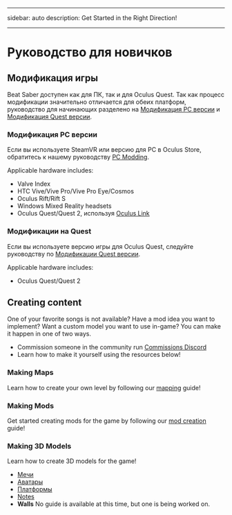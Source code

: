 - - -
sidebar: auto description: Get Started in the Right Direction!
- - -

# Руководство для новичков

## Модификация игры
Beat Saber доступен как для ПК, так и для Oculus Quest. Так как процесс модификации значительно отличается для обеих платформ, руководство для начинающих разделено на [Модификация PC версии](#pc-modding) и [Модификация Quest версии](#quest-modding).

### Модификация PC версии
Если вы используете SteamVR или версию для PC в Oculus Store, обратитесь к нашему руководству [PC Modding](./pc-modding.md).

Applicable hardware includes:

* Valve Index
* HTC Vive/Vive Pro/Vive Pro Eye/Cosmos
* Oculus Rift/Rift S
* Windows Mixed Reality headsets
* Oculus Quest/Quest 2, используя [Oculus Link](https://support.oculus.com/444256562873335/)

### Модификации на Quest
Если вы используете версию игры для Oculus Quest, следуйте руководству по [ Модификации Quest версии](./quest-modding.md).

Applicable hardware includes:

* Oculus Quest/Quest 2

## Creating content
One of your favorite songs is not available? Have a mod idea you want to implement? Want a custom model you want to use in-game? You can make it happen in one of two ways.

* Commission someone in the community run [Commissions Discord](https://discord.gg/h8VMkhn)
* Learn how to make it yourself using the resources below!

### Making Maps
Learn how to create your own level by following our [mapping](./mapping/) guide!

### Making Mods
Get started creating mods for the game by following our [mod creation](./modding/) guide!

### Making 3D Models
Learn how to create 3D models for the game!

* [Мечи](./models/sabers-guide.md)
* [Аватары](./models/avatars-guide.md)
* [Платформы](./models/platforms-guide.md)
* [Notes](./models/notes-guide.md)
* **Walls** No guide is available at this time, but one is being worked on.

